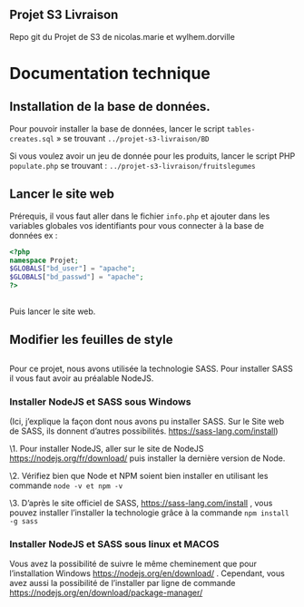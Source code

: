 ## Projet S3 Livraison ##

Repo git du Projet de S3 de nicolas.marie et wylhem.dorville

# Documentation technique



## Installation de la base de données.

 

Pour pouvoir installer la base de données, lancer le script  ```tables-creates.sql``` » se trouvant 
 ```../projet-s3-livraison/BD```

Si vous voulez avoir un jeu de donnée pour les produits, lancer le script PHP ```populate.php```  se trouvant :  ```../projet-s3-livraison/fruitslegumes```

## Lancer le site web

 

Prérequis, il vous faut aller dans le fichier ```info.php``` et ajouter dans les variables globales vos identifiants pour vous connecter à la base de données ex : 

```php
<?php
namespace Projet;
$GLOBALS["bd_user"] = "apache";
$GLOBALS["bd_passwd"] = "apache";
?>
  
```



Puis lancer le site web.

## Modifier les feuilles de style

##  

Pour ce projet, nous avons utilisée la technologie SASS. Pour installer SASS il vous faut avoir au préalable NodeJS.

### Installer NodeJS et SASS sous Windows

(Ici, j’explique la façon dont nous avons pu installer SASS. Sur le Site web de SASS, ils donnent d’autres possibilités. https://sass-lang.com/install)

\1.    Pour installer NodeJS, aller sur le site de NodeJS https://nodejs.org/fr/download/ puis installer la dernière version de Node.

\2.    Vérifiez bien que Node et NPM soient bien installer en utilisant les commande `node -v et npm -v`

\3.    D’après le site officiel de SASS, https://sass-lang.com/install , vous pouvez installer l’installer la technologie grâce à la commande `npm install -g sass`
 

### Installer NodeJS et SASS sous linux et MACOS

Vous avez la possibilité de suivre le même cheminement que pour l’installation Windows https://nodejs.org/en/download/ . Cependant, vous avez aussi la possibilité de l’installer par ligne de commande
 https://nodejs.org/en/download/package-manager/
